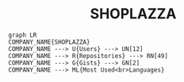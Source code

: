 <h1 align="center">SHOPLAZZA</h1>

```mermaid
graph LR
COMPANY_NAME{SHOPLAZZA}
COMPANY_NAME ---> U{Users} ---> UN[12]
COMPANY_NAME ---> R{Repositories} ---> RN[49]
COMPANY_NAME ---> G{Gists} ---> GN[2]
COMPANY_NAME ---> ML{Most Used<br>Languages}
```
